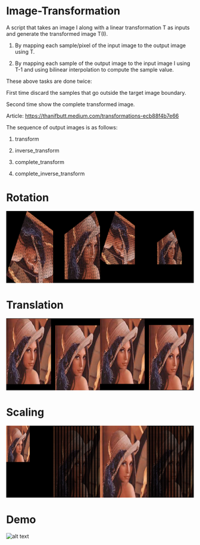 # Image-Transformation

A script that takes an image I along with a linear transformation T as inputs and generate the transformed image T(I).

1. By mapping each sample/pixel of the input image to the output image using T.

2. By mapping each sample of the output image to the input image I using  T-1 and using bilinear interpolation to compute the sample value.

These above tasks are done twice:

First time discard the samples that go outside the target image boundary.

Second time show the complete transformed image.

Article: https://thanifbutt.medium.com/transformations-ecb88f4b7e66

The sequence of output images is as follows:

1. transform

2. inverse_transform

3. complete_transform

4. complete_inverse_transform

# Rotation

![alt text](rot_montage.png)

# Translation

![alt text](tr_montage.png)

# Scaling

![alt text](sc_montage.png)

# Demo

![alt text](demo.gif)
